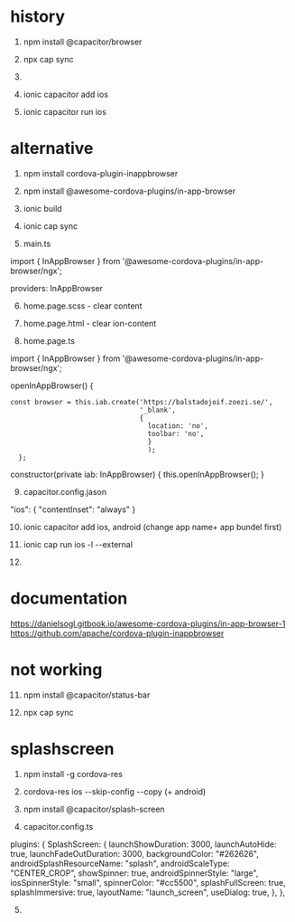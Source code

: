 # history

1. npm install @capacitor/browser

2. npx cap sync

3. 

4. ionic capacitor add ios

5. ionic capacitor run ios



# alternative

1. npm install cordova-plugin-inappbrowser

2. npm install @awesome-cordova-plugins/in-app-browser

3. ionic build

4. ionic cap sync

5. main.ts

import { InAppBrowser } from '@awesome-cordova-plugins/in-app-browser/ngx';

providers: InAppBrowser

6. home.page.scss - clear content

7. home.page.html - clear ion-content

8. home.page.ts

import { InAppBrowser } from '@awesome-cordova-plugins/in-app-browser/ngx';

openInAppBrowser() {  

    const browser = this.iab.create('https://balstadojoif.zoezi.se/',
                                    '_blank',
                                    {
                                      location: 'no',
                                      toolbar: 'no',
                                      }
                                      );
      };

constructor(private iab: InAppBrowser) {
    this.openInAppBrowser();
  }      

9. capacitor.config.jason

"ios": {
    "contentInset": "always"
  }

10. ionic capacitor add ios, android (change app name+ app bundel first)

11. ionic cap run ios -l --external

12.



# documentation
https://danielsogl.gitbook.io/awesome-cordova-plugins/in-app-browser-1
https://github.com/apache/cordova-plugin-inappbrowser

# not working
11. npm install @capacitor/status-bar

12. npx cap sync

# splashscreen

1. npm install -g cordova-res

2. cordova-res ios --skip-config --copy (+ android)

3. npm install @capacitor/splash-screen

4. capacitor.config.ts

plugins: {
    SplashScreen: {
      launchShowDuration: 3000,
      launchAutoHide: true,
      launchFadeOutDuration: 3000,
      backgroundColor: "#262626",
      androidSplashResourceName: "splash",
      androidScaleType: "CENTER_CROP",
      showSpinner: true,
      androidSpinnerStyle: "large",
      iosSpinnerStyle: "small",
      spinnerColor: "#cc5500",
      splashFullScreen: true,
      splashImmersive: true,
      layoutName: "launch_screen",
      useDialog: true,
    },
  },

  5. 



